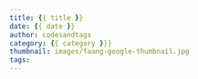 ```yaml
---
title: {{ title }}
date: {{ date }}
author: codesandtags
category: {{ category }}}
thumbnail: images/faang-google-thumbnail.jpg
tags:
---
```

